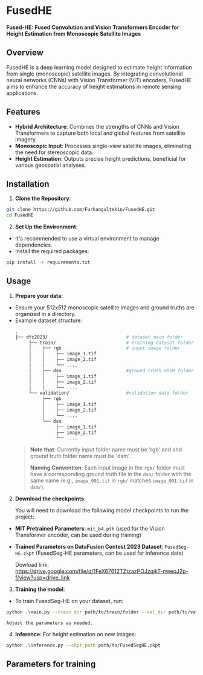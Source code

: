 # FusedHE

**Fused-HE: Fused Convolution and Vision Transformers Encoder for Height Estimation from Monoscopic Satellite Images**

## Overview

FusedHE is a deep learning model designed to estimate height information from single (monoscopic) satellite images. By integrating convolutional neural networks (CNNs) with Vision Transformer (ViT) encoders, FusedHE aims to enhance the accuracy of height estimations in remote sensing applications.

## Features

- **Hybrid Architecture**: Combines the strengths of CNNs and Vision Transformers to capture both local and global features from satellite imagery.
- **Monoscopic Input**: Processes single-view satellite images, eliminating the need for stereoscopic data.
- **Height Estimation**: Outputs precise height predictions, beneficial for various geospatial analyses.

## Installation

1. **Clone the Repository**:
  ```bash
  git clone https://github.com/Furkangultekin/FusedHE.git
  cd FusedHE
  ```
2. **Set Up the Environment**:
  - It's recommended to use a virtual environment to manage dependencies.
  - Install the required packages:
  ```bash
  pip install -r requirements.txt
  ```

## Usage

1. **Prepare your data**:
  - Ensure your 512x512 monoscopic satellite images and ground truths are organized in a directory.
  - Example dataset structure:
    ```bash
    .
    ├── dfc2023/                             # dataset main folder
         ├── train/                          # training dataset folder
         │    ├── rgb                        # input image folder
         │    │    ├── image_1.tif          
         │    │    ├── image_2.tif
         │    │    └── ....
         │    ├── dsm                        #ground truth nDSM folder
         │    │    ├── image_1.tif
         │    │    ├── image_2.tif
         │    │    └── ....
         └── validation/                     #validation data folder
              ├── rgb
              │    ├── image_1.tif
              │    ├── image_2.tif
              │    └── ....
              └── dsm
                   ├── image_1.tif
                   ├── image_2.tif
                   └── ....          

    ```
    > **Note that**: Currently input folder name must be 'rgb' and and ground truth folder name must be 'dsm'.
    > 
    > **Naming Convention**: Each input image in the `rgb/` folder must have a corresponding ground truth file in the `dsm/` folder with the same name (e.g., `image_001.tif` in `rgb/` matches `image_001.tif` in `dsm/`).

2. **Download the checkpoints**:
   
    You will need to download the following model checkpoints to run the project:
  - **MIT Pretrained Parameters**: `mit_b4.pth` (used for the Vision Transformer encoder, can be used during training)
  - **Trained Parameters on DataFusion Contest 2023 Dataset**: `FusedSeg-HE.ckpt` (FusedSeg-HE parameters, can be used for inference data)

    Dowload link: https://drive.google.com/file/d/1FeX67612TZtzazPOJzqjkT-nweoJ2p-f/view?usp=drive_link
  
3. **Training the model**:
  - To train FusedSeg-HE on your dataset, run:
  ```bash
  python .\main.py --train_dir path/to/train/folder --val_dir path/to/validation/folder --mit_ckpt_path path/to/mit_b4.pth
  ```
    Adjust the parameters as needed.

4. **Inference**:
    For height estimation on new images:
  ```bash
python .\inference.py --ckpt_path path/to/FusedSegHE.ckpt
  ```

## Parameters for training






